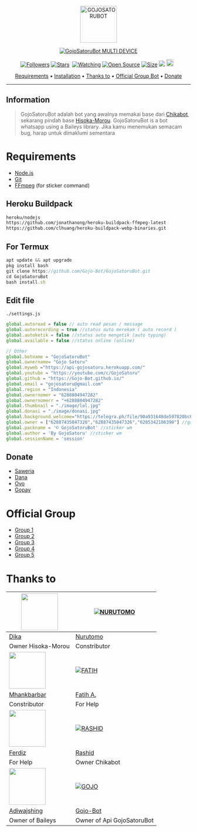 <p align="center">
<img src="https://github.com/Gojo-Bot/GojoSatoruBot/blob/v7.1/image/lol_1.jpg" alt="GOJOSATORUBOT" width="100"/>


</p>
<p align="center">
<a href="#"><img title="GojoSatoruBot MULTI DEVICE" src="https://img.shields.io/badge/GOJOSATORUBOT MULTI DEVICE-green?colorA=%23ff0000&colorB=%23017e40&style=for-the-badge"></a>
</p>
<p align="center">
<a href="https://github.com/Gojo-Bot/followers"><img title="Followers" src="https://img.shields.io/github/followers/Gojo-Bot?color=red&style=flat-square"></a>
<a href="https://github.com/Gojo-Bot/GojoSatoruBot/stargazers/"><img title="Stars" src="https://img.shields.io/github/stars/Gojo-Bot/GojoSatoruBot?color=blue&style=flat-square"></a>
<a href="https://github.com/Gojo-Bot/GojoSatoruBot/network/members"><img title="" src="https://img.shields.io/github/fork/Gojo-Bot/GojoSatoruBot?color=red&style=flat-square"></a>
<a href="https://github.com/Gojo-Bot/GojoSatoruBot/watchers"><img title="Watching" src="https://img.shields.io/github/watchers/Gojo-Bot/GojoSatoruBot?label=Watchers&color=blue&style=flat-square"></a>
<a href="https://github.com/Gojo-Bot/GojoSatoruBot"><img title="Open Source" src="https://badges.frapsoft.com/os/v2/open-source.svg?v=103"></a>
<a href="https://github.com/Gojo-Bot/GojoSatoruBot/"><img title="Size" src="https://img.shields.io/github/repo-size/zeeone-ofc/GojoSatoruBot?style=flat-square&color=green"></a>
<a href="https://hits.seeyoufarm.com"><img src="https://hits.seeyoufarm.com/api/count/incr/badge.svg?url=https%3A%2F%2Fgithub.com%2FGojo-Bot%2FGojoSatoruBot&count_bg=%2379C83D&title_bg=%23555555&icon=probot.svg&icon_color=%2300FF6D&title=hits&edge_flat=false"/></a>
<a href="https://github.com/Gojo-Bot/GojoSatoruBot/graphs/commit-activity"><img height="20" src="https://img.shields.io/badge/Maintained%3F-yes-green.svg"></a>&nbsp;&nbsp;
</p>

<p align="center">
  <a href="https://github.com/Gojo-Bot/Gojo-Bot#requirements">Requirements</a> •
  <a href="https://github.com/Gojo-Bot/GojoSatoruBot#instalasi">Installation</a> •
  <a href="https://github.com/Gojo-Bot/GojoSatoruBot#thanks-to">Thanks to</a> •
  <a href="https://github.com/Gojo-Bot/Gojo-Bot#Official-Group"> Official Group Bot</a> •
  <a href="https://github.com/Gojo-Bot/GojoSatoruBot#donate">Donate</a>
</p>
</div>


---

## Information
> GojoSatoruBot adalah bot yang awalnya memakai base dari [Chikabot](https://github.com/rashidsiregar28/chikabot/blob/main/README.md), sekarang pindah base [Hisoka-Morou](https://github.com/DikaArdnt/Hisoka-Morou). GojoSatoruBot is a bot whatsapp using a Baileys library.
> Jika kamu menemukan semacam bug, harap untuk dimaklumi sementara

# Requirements
* [Node.js](https://nodejs.org/en/)
* [Git](https://git-scm.com/downloads)
* [FFmpeg](https://github.com/BtbN/FFmpeg-Builds/releases/download/autobuild-2020-12-08-13-03/ffmpeg-n4.3.1-26-gca55240b8c-win64-gpl-4.3.zip) (for sticker command)

## Heroku Buildpack
```bash
heroku/nodejs
https://github.com/jonathanong/heroku-buildpack-ffmpeg-latest
https://github.com/clhuang/heroku-buildpack-webp-binaries.git
```
## For Termux
```ts
apt update && apt upgrade
pkg install bash
git clone https://github.com/Gojo-Bot/GojoSatoruBot.git
cd GojoSatoruBot
bash install.sh
```

## Edit file
`./settings.js`
```ts
global.autoread = false // auto read pesan / message
global.autorecording = true //status auto merekam ( auto record )
global.autoketik = false //status auto mengetik (auto typing)
global.available = false //status online (online)

// Other
global.botname = "GojoSatoruBot"
global.ownername= "Gojo Satoru"
global.myweb ="https://api-gojosatoru.herokuapp.com/"
global.youtube = "https://youtube.com/c/GojoSatoru"
global.github = "https://Gojo-Bot.github.io/"
global.email = "gojosatoru@gmail.com"
global.region = "Indonesia"
global.ownernomer = "6288804947282"
global.ownernomerr = "+6288804947282"
global.thumbnail = "./image/lol.jpg"
global.donasi = "./image/donasi.jpg"
global.background_welcome="https://telegra.ph/file/90a931648de597820bc08.jpg" // maks size 30kb, agar welcome image nya tdk delay
global.owner = ["62887435047326","62887435047326","6285342106390"] //ganti agar fitur owner bisa di gunakan
global.packname = '© GojoSatoruBot' //sticker wm
global.author = 'By GojoSatoru' //sticker wm
global.sessionName = 'session'
```

## Donate
- [Saweria](https://saweria.co/zeeoneofc)
- [Dana](https://j.top4top.io/p_20532posd1.jpg)
- [Ovo](https://h.top4top.io/p_2053vk0uw1.jpg)
- [Gopay](https://i.top4top.io/p_2053em3vh1.jpg)

# Official Group
- [Group 1](https://chat.whatsapp.com/EU890BcXjyBDkNaUT5WmYV)
- [Group 2](https://chat.whatsapp.com/E8NExJwIbhBJYzssfqJNsE)
- [Group 3](https://chat.whatsapp.com/KCSqHTky1apG7ApePsfiPy)
- [Group 4](https://chat.whatsapp.com/ChDmgKcqXQV7EL9Pzgou8E)
- [Group 5](https://chat.whatsapp.com/IJ5ull4HXaY647D6ACw4kj)

# Thanks to
<a href="https://github.com/DikaArdnt"><img src="https://github.com/DikaArdnt.png?size=100" width="100" height="100"></a> | [![NURUTOMO](https://github.com/Nurutomo.png?size=100)](https://github.com/Nurutomo) 
---|---
[Dika](https://github.com/DikaArdnt)  | [Nurutomo](https://github.com/Nurutomo)
Owner Hisoka-Morou | Constributor |
<a href="https://github.com/MhankBarBar"><img src="https://github.com/MhankBarBar.png?size=100" width="100" height="100"></a> | [![FATIH](https://github.com/fatiharridho.png?size=100)](https://github.com/fatiharridho) 
[Mhankbarbar](https://github.com/MhankBarBar)  | [Fatih A.](https://github.com/fatiharridho)
Constributor | For Help |
<a href="https://github.com/FERDIZ-afk"><img src="https://github.com/FERDIZ-afk.png?size=100" width="100" height="100"></a> | [![RASHID](http://github.com/rashidsiregar28.png?size=100)](http://github.com/rashidsiregar28) 
[Ferdiz](https://github.com/FERDIZ-afk)  | [Rashid](https://github.com/rashidsiregar28)
For Help | Owner Chikabot |
<a href="https://github.com/adiwajshing"><img src="https://github.com/adiwajshing.png?size=100" width="100" height="100"></a> | [![GOJO](http://github.com/Gojo-Bot.png?size=100)](http://github.com/Gojo-Bot) 
[Adiwajshing](https://github.com/adiwajshing) | [Gojo-Bot](https://Gojo-Bot.github.io)
Owner of Baileys | Owner of Api GojoSatoruBot |


